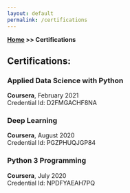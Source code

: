 ```yaml
---
layout: default
permalink: /certifications
---
```


**[Home](/) >> Certifications**

## Certifications:

<div class="card">
  <h3>Applied Data Science with Python</h3>
  <p><b>Coursera</b>, February 2021<br>
  Credential Id: D2FMGACHF8NA</p>
  <a href="http://coursera.org/verify/specialization/D2FMGACHF8NA"><span class="card-link-spanner"></span></a>
</div>

<div class="card">
  <h3>Deep Learning</h3>
  <p><b>Coursera</b>, August 2020<br>
  Credential Id: PGZPHUQJGP84</p>
  <a href="http://coursera.org/verify/specialization/PGZPHUQJGP84"><span class="card-link-spanner"></span></a>
</div>

<div class="card">
  <h3>Python 3 Programming</h3>
  <p><b>Coursera</b>, July 2020<br>
  Credential Id: NPDFYAEAH7PQ</p>
  <a href="https://www.coursera.org/account/accomplishments/specialization/NPDFYAEAH7PQ"><span class="card-link-spanner"></span></a>
</div>